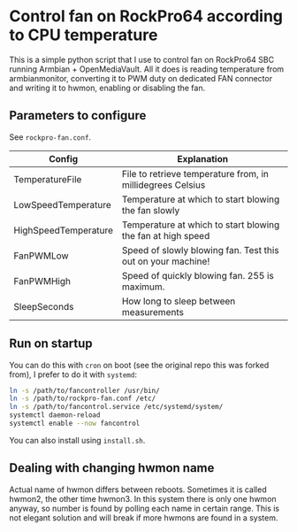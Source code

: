 # Control fan on RockPro64 according to CPU temperature

This is a simple python script that I use to control fan on RockPro64 SBC
running Armbian + OpenMediaVault. All it does is reading temperature from
armbianmonitor, converting it to PWM duty on dedicated FAN connector and
writing it to hwmon, enabling or disabling the fan.

## Parameters to configure
See `rockpro-fan.conf`.

| Config               | Explanation                                                 |
|----------------------|-------------------------------------------------------------|
| TemperatureFile      | File to retrieve temperature from, in millidegrees Celsius  |
| LowSpeedTemperature  | Temperature at which to start blowing the fan slowly        |
| HighSpeedTemperature | Temperature at which to start blowing the fan at high speed |
| FanPWMLow            | Speed of slowly blowing fan. Test this out on your machine! |
| FanPWMHigh           | Speed of quickly blowing fan. 255 is maximum.               |
| SleepSeconds         | How long to sleep between measurements                      |


## Run on startup
You can do this with `cron` on boot (see the original repo this was forked
from), I prefer to do it with `systemd`:

```bash
ln -s /path/to/fancontroller /usr/bin/  
ln -s /path/to/rockpro-fan.conf /etc/
ln -s /path/to/fancontrol.service /etc/systemd/system/
systemctl daemon-reload
systemctl enable --now fancontrol
```

You can also install using `install.sh`.


## Dealing with changing hwmon name

Actual name of hwmon differs between reboots. Sometimes it is called hwmon2,
the other time hwmon3. In this system there is only one hwmon anyway, so number
is found by polling each name in certain range. This is not elegant solution
and will break if more hwmons are found in a system.

